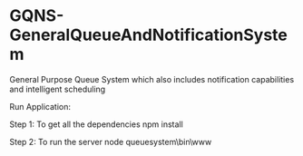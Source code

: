 # GQNS-GeneralQueueAndNotificationSystem
General Purpose Queue System which also includes notification capabilities and intelligent scheduling

Run Application:

Step 1: To get all the dependencies
    npm install

Step 2: To run the server
node queuesystem\bin\www
